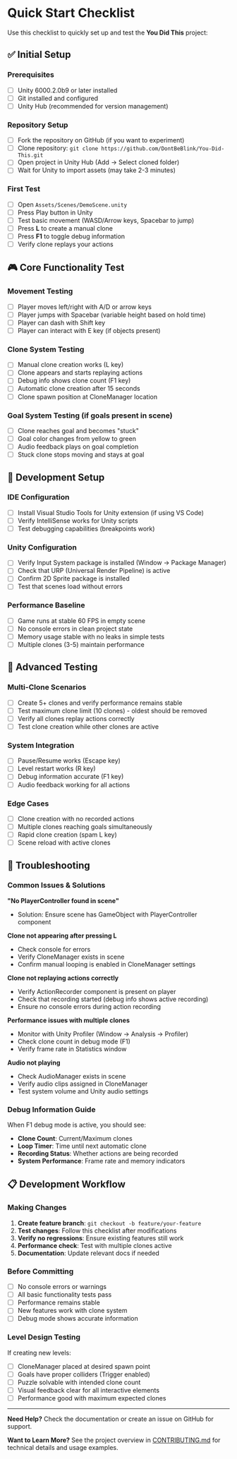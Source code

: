 # Quick Start Checklist

Use this checklist to quickly set up and test the **You Did This** project:

## ✅ Initial Setup

### Prerequisites
- [ ] Unity 6000.2.0b9 or later installed
- [ ] Git installed and configured
- [ ] Unity Hub (recommended for version management)

### Repository Setup
- [ ] Fork the repository on GitHub (if you want to experiment)
- [ ] Clone repository: `git clone https://github.com/DontBeBlink/You-Did-This.git`
- [ ] Open project in Unity Hub (Add → Select cloned folder)
- [ ] Wait for Unity to import assets (may take 2-3 minutes)

### First Test
- [ ] Open `Assets/Scenes/DemoScene.unity`
- [ ] Press Play button in Unity
- [ ] Test basic movement (WASD/Arrow keys, Spacebar to jump)
- [ ] Press **L** to create a manual clone
- [ ] Press **F1** to toggle debug information
- [ ] Verify clone replays your actions

## 🎮 Core Functionality Test

### Movement Testing
- [ ] Player moves left/right with A/D or arrow keys
- [ ] Player jumps with Spacebar (variable height based on hold time)
- [ ] Player can dash with Shift key
- [ ] Player can interact with E key (if objects present)

### Clone System Testing
- [ ] Manual clone creation works (L key)
- [ ] Clone appears and starts replaying actions
- [ ] Debug info shows clone count (F1 key)
- [ ] Automatic clone creation after 15 seconds
- [ ] Clone spawn position at CloneManager location

### Goal System Testing (if goals present in scene)
- [ ] Clone reaches goal and becomes "stuck"
- [ ] Goal color changes from yellow to green
- [ ] Audio feedback plays on goal completion
- [ ] Stuck clone stops moving and stays at goal

## 🔧 Development Setup

### IDE Configuration
- [ ] Install Visual Studio Tools for Unity extension (if using VS Code)
- [ ] Verify IntelliSense works for Unity scripts
- [ ] Test debugging capabilities (breakpoints work)

### Unity Configuration
- [ ] Verify Input System package is installed (Window → Package Manager)
- [ ] Check that URP (Universal Render Pipeline) is active
- [ ] Confirm 2D Sprite package is installed
- [ ] Test that scenes load without errors

### Performance Baseline
- [ ] Game runs at stable 60 FPS in empty scene
- [ ] No console errors in clean project state
- [ ] Memory usage stable with no leaks in simple tests
- [ ] Multiple clones (3-5) maintain performance

## 🧪 Advanced Testing

### Multi-Clone Scenarios
- [ ] Create 5+ clones and verify performance remains stable
- [ ] Test maximum clone limit (10 clones) - oldest should be removed
- [ ] Verify all clones replay actions correctly
- [ ] Test clone creation while other clones are active

### System Integration
- [ ] Pause/Resume works (Escape key)
- [ ] Level restart works (R key)  
- [ ] Debug information accurate (F1 key)
- [ ] Audio feedback working for all actions

### Edge Cases
- [ ] Clone creation with no recorded actions
- [ ] Multiple clones reaching goals simultaneously
- [ ] Rapid clone creation (spam L key)
- [ ] Scene reload with active clones

## 🚨 Troubleshooting

### Common Issues & Solutions

**"No PlayerController found in scene"**
- Solution: Ensure scene has GameObject with PlayerController component

**Clone not appearing after pressing L**
- Check console for errors
- Verify CloneManager exists in scene
- Confirm manual looping is enabled in CloneManager settings

**Clone not replaying actions correctly**
- Verify ActionRecorder component is present on player
- Check that recording started (debug info shows active recording)
- Ensure no console errors during action recording

**Performance issues with multiple clones**
- Monitor with Unity Profiler (Window → Analysis → Profiler)
- Check clone count in debug mode (F1)
- Verify frame rate in Statistics window

**Audio not playing**
- Check AudioManager exists in scene
- Verify audio clips assigned in CloneManager
- Test system volume and Unity audio settings

### Debug Information Guide
When F1 debug mode is active, you should see:
- **Clone Count**: Current/Maximum clones
- **Loop Timer**: Time until next automatic clone
- **Recording Status**: Whether actions are being recorded
- **System Performance**: Frame rate and memory indicators

## 📋 Development Workflow

### Making Changes
1. **Create feature branch**: `git checkout -b feature/your-feature`
2. **Test changes**: Follow this checklist after modifications
3. **Verify no regressions**: Ensure existing features still work
4. **Performance check**: Test with multiple clones active
5. **Documentation**: Update relevant docs if needed

### Before Committing
- [ ] No console errors or warnings
- [ ] All basic functionality tests pass
- [ ] Performance remains stable
- [ ] New features work with clone system
- [ ] Debug mode shows accurate information

### Level Design Testing
If creating new levels:
- [ ] CloneManager placed at desired spawn point
- [ ] Goals have proper colliders (Trigger enabled)
- [ ] Puzzle solvable with intended clone count
- [ ] Visual feedback clear for all interactive elements
- [ ] Performance good with maximum expected clones

---

**Need Help?** Check the documentation or create an issue on GitHub for support.

**Want to Learn More?** See the project overview in [CONTRIBUTING.md](CONTRIBUTING.md) for technical details and usage examples.